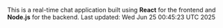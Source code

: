 This is a real-time chat application built using **React** for the frontend and **Node.js** for the backend.
Last updated: Wed Jun 25 00:45:23 UTC 2025
